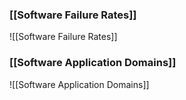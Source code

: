### [[Software Failure Rates]]
![[Software Failure Rates]]

### [[Software Application Domains]]
![[Software Application Domains]]